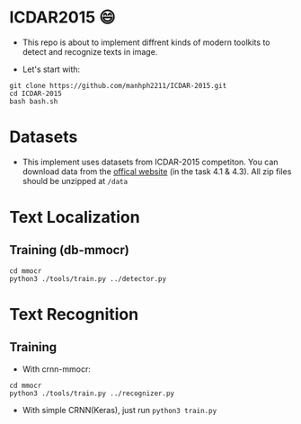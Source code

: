 ICDAR2015 :smile:
=====

- This repo is about to implement diffrent kinds of modern toolkits to detect and recognize texts in image.

- Let's start with:

```
git clone https://github.com/manhph2211/ICDAR-2015.git 
cd ICDAR-2015
bash bash.sh
```

# Datasets

- This implement uses datasets from ICDAR-2015 competiton. You can download data from the [offical website](https://rrc.cvc.uab.es/?ch=4&com=downloads) (in the task 4.1 & 4.3). All zip files should be unzipped at `/data` 

# Text Localization

## Training (db-mmocr)

```
cd mmocr
python3 ./tools/train.py ../detector.py

```

# Text Recognition

## Training

- With crnn-mmocr:
```
cd mmocr
python3 ./tools/train.py ../recognizer.py

```

- With simple CRNN(Keras), just run `python3 train.py`
 






